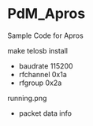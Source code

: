 # PdM_Apros
 Sample Code for Apros
 
 make telosb install
 
  - baudrate 115200
  - rfchannel 0x1a
  - rfgroup 0x2a

running.png
  - packet data info
